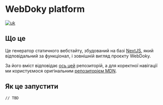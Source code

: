 # WebDoky platform

[![uk](https://img.shields.io/badge/lang-uk-green.svg)](https://github.com/webdoky/platform/blob/master/README.md)
<!-- [![en](https://img.shields.io/badge/lang-en-green.svg)](https://github.com/webdoky/platform/blob/master/README.en.md) -->

## Що це

Це генератор статичного вебстайту, збудований на базі [NextJS](https://nextjs.org/), який відповідальний за функціонал, і зовнішній вигляд проєкту WebDoky.

За його вміст відповідає [ось цей](https://github.com/webdoky/content) репозиторій, а для коректної навігації ми користуємося оригінальним [репозиторієм MDN](https://github.com/mdn/content).

## Як це запустити

```
// TBD
```

<!-- 1. Склонуйте цей репозиторій в будь-яке зручне місце:
    ```sh
    git clone git@github.com:webdoky/platform.git webdoky-platform
    ```
    Або так, якщо ви хочете одразу підтягнути вміст репозиторіїв з текстом
    ```sh
    git clone --recurse-submodules git@github.com:webdoky/platform.git webdoky-platform
    ```
2. Перейдіть всередину і встановіть необхідні залежності:
    ```sh
    cd webdoky-platform & yarn
    ```
    > Якщо ця команда викинула помилку &mdash; впевніться, що у вас встановлено NodeJs, NPM та Yarn
3. Підтягніть вміст репозиторіїв з текстами (якщо ви іще не зробили цього раніше):
    ```sh
    git submodule update --init --recursive --remote
    ```
4. Налаштуйте конфігурацію так, щоб вона вказувала на потрібні репозиторії з текстами. Тут уже робочий файл конфігурації, для початку роботи достатньо перейменувати його з `example-uk.env` у `.env`
    ```sh
    cp ./example-uk.env ./.env
    ```
5. Для збирання проєкту і початку роботи запустіть таку команду
    ```sh
    yarn develop
    ```
    На випадок, якщо вам потрібна продуктова версія, скористайтеся командою
    ```sh
    yarn build
    ```
6. Все. Gridsome має відрепортувати результат і запропонувати перейти за адресою [http://localhost:8080/](http://localhost:8080/), щоб побачити робочий проєкт -->